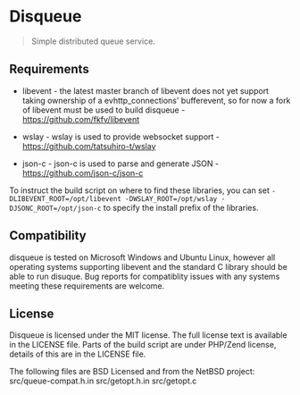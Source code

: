 # Disqueue
> Simple distributed queue service.

## Requirements
* libevent - the latest master branch of libevent does not yet support taking
   ownership of a evhttp_connections' bufferevent, so for now a fork of libevent
   must be used to build disqueue - https://github.com/fkfv/libevent

* wslay - wslay is used to provide websocket support -
    https://github.com/tatsuhiro-t/wslay

* json-c - json-c is used to parse and generate JSON -
    https://github.com/json-c/json-c

To instruct the build script on where to find these libraries, you can set
`-DLIBEVENT_ROOT=/opt/libevent -DWSLAY_ROOT=/opt/wslay -DJSONC_ROOT=/opt/json-c`
to specify the install prefix of the libraries.

## Compatibility
disqueue is tested on Microsoft Windows and Ubuntu Linux, however all operating
systems supporting libevent and the standard C library should be able to run
disuque. Bug reports for compatiblity issues with any systems meeting these
requirements are welcome.

## License
Disqueue is licensed under the MIT license. The full license text is available
in the LICENSE file. Parts of the build script are under PHP/Zend license,
details of this are in the LICENSE file.

The following files are BSD Licensed and from the NetBSD project:
  src/queue-compat.h.in
  src/getopt.h.in
  src/getopt.c
